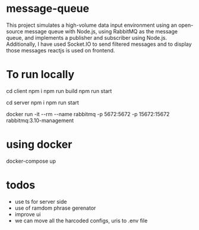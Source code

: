 # message-queue

This project simulates a high-volume data input environment using an open-source message queue with Node.js, using RabbitMQ as the message queue, and implements a publisher and subscriber using Node.js. Additionally, I have used Socket.IO to send filtered messages and to display those messages reactjs is used on frontend.

# To run locally

cd client
npm i
npm run build
npm run start

cd server
npm i
npm run start

<!-- for rabbitmq -->

docker run -it --rm --name rabbitmq -p 5672:5672 -p 15672:15672 rabbitmq:3.10-management

# using docker

docker-compose up

# todos

- use ts for server side
- use of ramdom phrase gerenator
- improve ui
- we can move all the harcoded configs, uris to .env file
